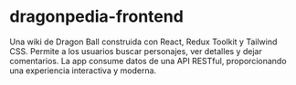 # dragonpedia-frontend
Una wiki de Dragon Ball construida con React, Redux Toolkit y Tailwind CSS. Permite a los usuarios buscar personajes, ver detalles y dejar comentarios. La app consume datos de una API RESTful, proporcionando una experiencia interactiva y moderna.
